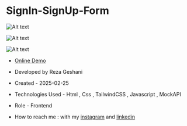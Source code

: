 # SignIn-SignUp-Form

![Alt text](https://github.com/user-attachments/assets/20b65d13-6ff7-4ea3-b523-9296d2e89c7c)


![Alt text](https://github.com/user-attachments/assets/c7890542-bce5-4e95-bb66-6af86582e5c2)


![Alt text](https://github.com/user-attachments/assets/63fe8535-1144-44f3-9c9d-3017a12f6806)


- [Online Demo](https://rezageshaniweb.github.io/SignIn-SignUp-Form/)

- Developed by Reza Geshani

- Created - 2025-02-25

- Technologies Used - Html , Css , TailwindCSS , Javascript , MockAPI

- Role - Frontend

- How to reach me : with my [instagram](https://www.instagram.com/rezageshani_web) and [linkedin](http://www.linkedin.com/in/reza-geshani-web)
